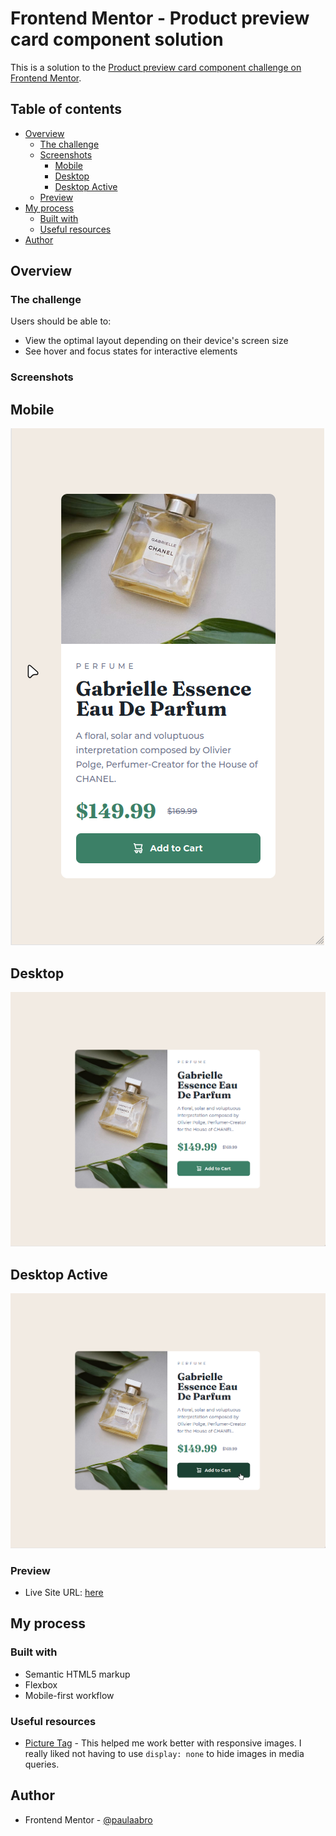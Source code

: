 # Frontend Mentor - Product preview card component solution

This is a solution to the [Product preview card component challenge on Frontend Mentor](https://www.frontendmentor.io/challenges/product-preview-card-component-GO7UmttRfa).

## Table of contents

- [Overview](#overview)
  - [The challenge](#the-challenge)
  - [Screenshots](#screenshots)
    - [Mobile](#mobile)
    - [Desktop](#desktop)
    - [Desktop Active](#desktop-active)
  - [Preview](#preview)
- [My process](#my-process)
  - [Built with](#built-with)
  - [Useful resources](#useful-resources)
- [Author](#author)

## Overview

### The challenge

Users should be able to:

- View the optimal layout depending on their device's screen size
- See hover and focus states for interactive elements

### Screenshots

## Mobile
![mobile](readme-assets/mobile.png)

## Desktop
![desktop](readme-assets/desktop.png)

## Desktop Active
![desktop-active](readme-assets/desktop-active.png)

### Preview

- Live Site URL: [here](https://001-product-preview-card-component.netlify.app/)

## My process

### Built with

- Semantic HTML5 markup
- Flexbox
- Mobile-first workflow

### Useful resources

- [Picture Tag](https://developer.mozilla.org/en-US/docs/Learn/HTML/Multimedia_and_embedding/Responsive_images#art_direction) - This helped me work better with responsive images. I really liked not having to use `display: none` to hide images in media queries.

## Author

- Frontend Mentor - [@paulaabro](https://www.frontendmentor.io/profile/paulaabro)
